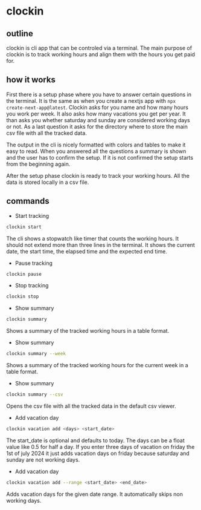 # clockin

## outline

clockin is cli app that can be controled via a terminal.
The main purpose of clockin is to track working hours and align them with the hours you get paid for.

## how it works

First there is a setup phase where you have to answer certain questions in the terminal. It is the same as when you
create a nextjs app with `npx create-next-app@latest`. Clockin asks for you name and how many hours you work per week.
It also asks how many vacations you get per year. It than asks you whether saturday and sunday are considered working days or not.
As a last question it asks for the directory where to store the main csv file with all the tracked data.

The output in the cli is nicely formatted with colors and tables to make it easy to read. When you answered all the questions
a summary is shown and the user has to confirm the setup. If it is not confirmed the setup starts from the beginning again.

After the setup phase clockin is ready to track your working hours. All the data is stored locally in a csv file.

## commands

- Start tracking

```zsh
clockin start
```

The cli shows a stopwatch like timer that counts the working hours. It should not extend more than three lines in the terminal.
It shows the current date, the start time, the elapsed time and the expected end time.

- Pause tracking

```zsh
clockin pause
```

- Stop tracking

```zsh
clockin stop
```

- Show summary

```zsh
clockin summary
```

Shows a summary of the tracked working hours in a table format.

- Show summary

```zsh
clockin summary --week
```

Shows a summary of the tracked working hours for the current week in a table format.

- Show summary

```zsh
clockin summary --csv
```

Opens the csv file with all the tracked data in the default csv viewer.

- Add vacation day

```zsh
clockin vacation add <days> <start_date>
```

The start_date is optional and defaults to today. The days can be a float value like 0.5 for half a day.
If you enter three days of vacation on friday the 1st of july 2024 it just adds vacation days on friday because saturday and sunday are not working days.

- Add vacation day

```zsh
clockin vacation add --range <start_date> <end_date>
```

Adds vacation days for the given date range. It automatically skips non working days.
